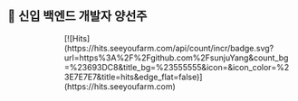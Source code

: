 <h2> 🐣 신입 백엔드 개발자 양선주 </h2>

<div style="margin-left:100">
[![Hits](https://hits.seeyoufarm.com/api/count/incr/badge.svg?url=https%3A%2F%2Fgithub.com%2FsunjuYang&count_bg=%23693DC8&title_bg=%23555555&icon=&icon_color=%23E7E7E7&title=hits&edge_flat=false)](https://hits.seeyoufarm.com)
</div>
